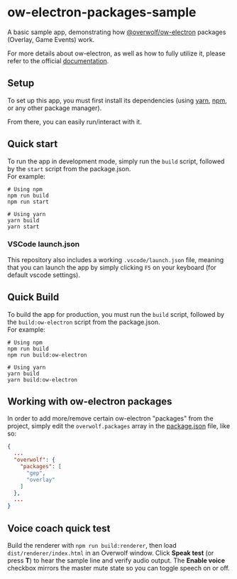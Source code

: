 # ow-electron-packages-sample

A basic sample app, demonstrating how [@overwolf/ow-electron](https://npmjs.com/package/@overwolf/ow-electron) packages (Overlay, Game Events) work.

For more details about ow-electron, as well as how to fully utilize it, please refer to the official [documentation](https://overwolf.github.io/tools/ow-electron).

## Setup

To set up this app, you must first install its dependencies (using [yarn](https://yarnpkg.com/), [npm](https://www.npmjs.com/), or any other package manager).

From there, you can easily run/interact with it.

## Quick start 

To run the app in development mode, simply run the `build` script, followed by the `start` script from the package.json.  
For example:

```shell
# Using npm
npm run build
npm run start

# Using yarn
yarn build
yarn start
```

### VSCode launch.json

This repository also includes a working `.vscode/launch.json` file, meaning that you can launch the app by simply clicking `F5` on your keyboard (for default vscode settings).

## Quick Build

To build the app for production, you must run the `build` script, followed by the `build:ow-electron` script from the package.json.  
For example:

```shell
# Using npm
npm run build
npm run build:ow-electron

# Using yarn
yarn build
yarn build:ow-electron
```

## Working with ow-electron packages

In order to add more/remove certain ow-electron "packages" from the project, simply edit the `overwolf.packages` array in the [package.json](/package.json) file, like so:

```json
{
  ...
  "overwolf": {
    "packages": [
      "gep",
      "overlay"
    ]
  },
  ...
}
```

## Voice coach quick test

Build the renderer with `npm run build:renderer`, then load `dist/renderer/index.html` in an Overwolf window. Click **Speak test** (or press **T**) to hear the sample line and verify audio output. The **Enable voice** checkbox mirrors the master mute state so you can toggle speech on or off.